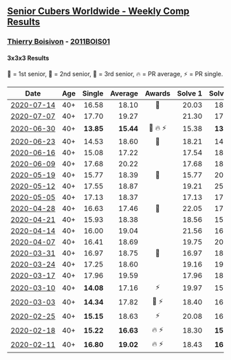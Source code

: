 <style>table {white-space: nowrap;}</style>

## [Senior Cubers Worldwide - Weekly Comp Results](/scw-comp/results/)
### [Thierry Boisivon](README.md) - [2011BOIS01](https://www.worldcubeassociation.org/persons/2011BOIS01?event=333)
#### 3x3x3 Results

<span style="white-space: nowrap;">🥇 = 1st senior</span>, <span style="white-space: nowrap;">🥈 = 2nd senior</span>, <span style="white-space: nowrap;">🥉 = 3rd senior</span>, <span style="white-space: nowrap;">🔥 = PR average</span>, <span style="white-space: nowrap;">⚡ = PR single</span>.

| Date | Age | Single | Average | Awards | Solve 1 | Solve 2 | Solve 3 | Solve 4 | Solve 5 | Video |
| :--: | :--: | --: | --: | :--: | --: | --: | --: | --: | --: | :-- |
| [2020-07-14](../../results/2020-07-14/333.md) | 40+ | 16.58 | 18.10 | 🥇 | 20.03 | 18.82 | 16.95 | 16.58 | 18.54 | [Link](https://www.facebook.com/events/1157754364595802?view=permalink&id=1161144010923504) |
| [2020-07-07](../../results/2020-07-07/333.md) | 40+ | 17.70 | 19.27 |  | 21.30 | 17.70 | 18.74 | 17.76 | 22.19 | [Link](https://www.facebook.com/events/271667090769235?view=permalink&id=275182653751012) |
| [2020-06-30](../../results/2020-06-30/333.md) | 40+ | **13.85** | **15.44** | 🥈 🔥 ⚡ | 15.38 | **13.85** | 14.28 | 19.27 | 16.66 | [Link](https://www.facebook.com/events/679860472562391?view=permalink&id=683226668892438) |
| [2020-06-23](../../results/2020-06-23/333.md) | 40+ | 14.53 | 18.60 | 🥉 | 18.21 | 14.53 | 23.87 | 19.40 | 18.20 | [Link](https://www.facebook.com/events/722150235200875?view=permalink&id=725625921519973) |
| [2020-06-16](../../results/2020-06-16/333.md) | 40+ | 15.08 | 17.22 |  | 17.54 | 18.81 | 15.08 | 17.43 | 16.68 | [Link](https://www.facebook.com/events/604103587178706?view=permalink&id=608710896717975) |
| [2020-06-09](../../results/2020-06-09/333.md) | 40+ | 17.68 | 20.22 |  | 17.68 | 18.77 | 19.20 | 22.70 | 29.83 | [Link](https://www.facebook.com/events/903549840109576?view=permalink&id=908170142980879) |
| [2020-05-19](../../results/2020-05-19/333.md) | 40+ | 15.77 | 18.39 | 🥉 | 15.77 | 20.72 | 20.53 | 18.88 | 15.77 | [Link](https://www.facebook.com/events/1880761498725633?view=permalink&id=1885775318224251) |
| [2020-05-12](../../results/2020-05-12/333.md) | 40+ | 17.55 | 18.87 |  | 19.21 | 25.68 | 18.69 | 18.71 | 17.55 | [Link](https://www.facebook.com/events/546188069600739?view=permalink&id=550020942550785) |
| [2020-05-05](../../results/2020-05-05/333.md) | 40+ | 17.13 | 18.37 |  | 17.13 | 17.75 | 18.97 | 18.38 | 19.11 | [Link](https://www.facebook.com/events/3313106775587396?view=permalink&id=3314504215447652) |
| [2020-04-28](../../results/2020-04-28/333.md) | 40+ | 16.63 | 17.46 | 🥈 | 22.05 | 17.53 | 17.18 | 17.68 | 16.63 | [Link](https://www.facebook.com/events/535188653858103?view=permalink&id=536876093689359) |
| [2020-04-21](../../results/2020-04-21/333.md) | 40+ | 15.93 | 18.38 |  | 18.56 | 15.93 | 19.06 | 17.53 | 23.50 | [Link](https://www.facebook.com/events/880278499062375?view=permalink&id=881982588891966) |
| [2020-04-14](../../results/2020-04-14/333.md) | 40+ | 16.00 | 19.04 |  | 21.56 | 16.28 | 16.00 | 24.50 | 19.28 | [Link](https://www.facebook.com/events/982619255468618?view=permalink&id=986815908382286) |
| [2020-04-07](../../results/2020-04-07/333.md) | 40+ | 16.41 | 18.69 |  | 19.75 | 20.40 | 16.41 | 18.72 | 17.61 | [Link](https://www.facebook.com/events/510082903229069?view=permalink&id=514292156141477) |
| [2020-03-31](../../results/2020-03-31/333.md) | 40+ | 16.97 | 18.75 | 🥉 | 16.97 | 18.81 | 26.55 | 17.05 | 20.38 | [Link](https://www.facebook.com/events/207898257161923?view=permalink&id=209981463620269) |
| [2020-03-24](../../results/2020-03-24/333.md) | 40+ | 17.25 | 18.60 |  | 19.16 | 19.94 | 18.84 | 17.25 | 17.80 | [Link](https://www.facebook.com/events/524456301543611?view=permalink&id=527593411229900) |
| [2020-03-17](../../results/2020-03-17/333.md) | 40+ | 17.96 | 19.59 |  | 17.96 | 18.61 | 21.88 | 18.27 | 37.19 | [Link](https://www.facebook.com/events/280686576235146?view=permalink&id=284746469162490) |
| [2020-03-10](../../results/2020-03-10/333.md) | 40+ | **14.08** | 17.16 | ⚡ | 19.97 | 15.16 | **14.08** | 18.27 | 18.06 | [Link](https://www.facebook.com/events/164742401163863?view=permalink&id=166460117658758) |
| [2020-03-03](../../results/2020-03-03/333.md) | 40+ | **14.34** | 17.82 | 🥉 ⚡ | 18.40 | 16.52 | 18.55 | 26.86 | **14.34** | [Link](https://www.facebook.com/events/241721610185997?view=permalink&id=243308193360672) |
| [2020-02-25](../../results/2020-02-25/333.md) | 40+ | **15.15** | 18.63 | ⚡ | 20.08 | 16.97 | 20.13 | 18.84 | **15.15** | [Link](https://www.facebook.com/events/196320811461109?view=permalink&id=199381001155090) |
| [2020-02-18](../../results/2020-02-18/333.md) | 40+ | **15.22** | **16.63** | 🔥 ⚡ | 18.30 | **15.22** | 15.84 | 18.83 | 15.75 | [Link](https://www.facebook.com/events/2558750947697073?view=permalink&id=2561495007422667) |
| [2020-02-11](../../results/2020-02-11/333.md) | 40+ | **16.80** | **19.02** | 🔥 ⚡ | 18.43 | **16.80** | 18.52 | 20.11 | 23.27 | [Link](https://www.facebook.com/events/616423959107229?view=permalink&id=621136361969322) |


<!-- Global site tag (gtag.js) - Google Analytics -->
<script async src="https://www.googletagmanager.com/gtag/js?id=UA-86348435-3"></script>
<script>window.dataLayer = window.dataLayer || []; function gtag() {dataLayer.push(arguments);} gtag('js', new Date()); gtag('config', 'UA-86348435-3');</script>
